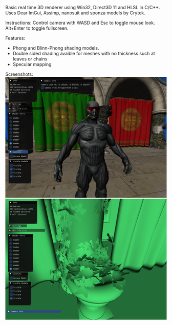 Basic real time 3D renderer using Win32, Direct3D 11 and HLSL in C/C++. Uses Dear ImGui, Assimp, nanosuit and sponza models by Crytek.

Instructions: Control camera with WASD and Esc to toggle mouse look. Alt+Enter to toggle fullscreen.

Features:
- Phong and Blinn-Phong shading models.
- Double sided shading avaible for meshes with no thickness such at leaves or chains
- Specular mapping

Screenshots:
![Screenshot](screenshot0.png)
![Screenshot](screenshot1.png)
